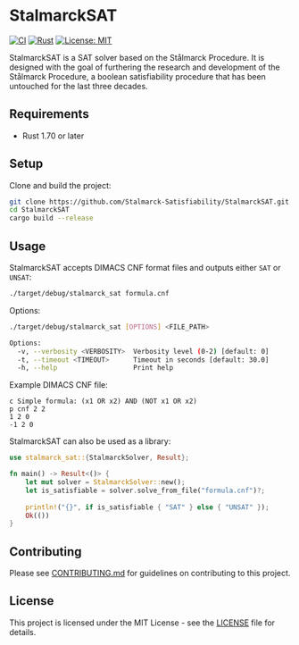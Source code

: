 # StalmarckSAT

[![CI](https://github.com/Stalmarck-Satisfiability/StalmarckSAT/actions/workflows/build.yml/badge.svg)](https://github.com/Stalmarck-Satisfiability/StalmarckSAT/actions/workflows/build.yml)
[![Rust](https://img.shields.io/badge/rust-1.70%2B-orange.svg)](https://www.rust-lang.org)
[![License: MIT](https://img.shields.io/badge/License-MIT-yellow.svg)](https://opensource.org/licenses/MIT)

StalmarckSAT is a SAT solver based on the Stålmarck Procedure. It is designed with the goal of furthering the research and development of the Stålmarck Procedure, a boolean satisfiability procedure that has been untouched for the last three decades.

## Requirements

- Rust 1.70 or later

## Setup

Clone and build the project:
```bash
git clone https://github.com/Stalmarck-Satisfiability/StalmarckSAT.git
cd StalmarckSAT
cargo build --release
```

## Usage

StalmarckSAT accepts DIMACS CNF format files and outputs either `SAT` or `UNSAT`:

```bash
./target/debug/stalmarck_sat formula.cnf
```

Options:
```bash
./target/debug/stalmarck_sat [OPTIONS] <FILE_PATH>

Options:
  -v, --verbosity <VERBOSITY>  Verbosity level (0-2) [default: 0]
  -t, --timeout <TIMEOUT>      Timeout in seconds [default: 30.0]
  -h, --help                   Print help
```

Example DIMACS CNF file:
```
c Simple formula: (x1 OR x2) AND (NOT x1 OR x2)
p cnf 2 2
1 2 0
-1 2 0
```

StalmarckSAT can also be used as a library:
```rust
use stalmarck_sat::{StalmarckSolver, Result};

fn main() -> Result<()> {
    let mut solver = StalmarckSolver::new();
    let is_satisfiable = solver.solve_from_file("formula.cnf")?;
    
    println!("{}", if is_satisfiable { "SAT" } else { "UNSAT" });
    Ok(())
}
```

## Contributing

Please see [CONTRIBUTING.md](CONTRIBUTING.md) for guidelines on contributing to this project.

## License

This project is licensed under the MIT License - see the [LICENSE](LICENSE) file for details.
